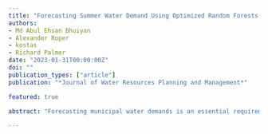 ```yaml
---
title: "Forecasting Summer Water Demand Using Optimized Random Forests: A Case Study of 12 US Utilities"
authors:
- Md Abul Ehsan Bhuiyan
- Alexander Roper
- kostas
- Richard Palmer
date: "2023-01-31T00:00:00Z"
doi: ""
publication_types: ["article"]
publication: "*Journal of Water Resources Planning and Management*"

featured: true

abstract: "Forecasting municipal water demands is an essential requirement of long-term water supply planning, seasonal operations, and daily management. Long-term water demand forecasting is challenged by changes in water pricing, conservation, overall shifts in per capita consumption and changes in climate. Traditional parametric approaches have proven useful although these have often resulted in significant overestimations of demand. This paper presents an approach that applies a Random Forest (RF) machine learning technique to a variety of physical, climate, and economic variables to improve the water demand forecasts. This method, denoted as the “Random Forest Water Demand Forecasting (RF-WDF) framework,” is applied to twelve utilities throughout the US over the period of 2004-2018. For the RF optimization, a randomized search cross validation (RandomizedSearchCV) process is employed to obtain optimal hyperparameters and avoid overfitting. The RF-WDF is evaluated using repeated random holdout, and leave-one-year-out experiments, separately in each region. The water demand forecasts generated by the RF-WDF show improvements by producing high linear correlation (0.71-0.91) and Kling-Gupta Efficiency values (0.72-0.94) for the twelve cities. In applying this technique to cities with water demands that vary significantly, the magnitude of systematic and random error for the RF-WDF generated water demand was noticeably decreased (by 2-10%) compared to more traditional approaches. Finally, a k-fold cross-validation experiment was conducted to examine the transferability of the RF-WDF framework for 12 US Utilities. We conclude that the proposed RF-WDF ensemble framework has the potential to improve the skill in demand forecasts which could directly benefit water resources planning and management."

---
```

